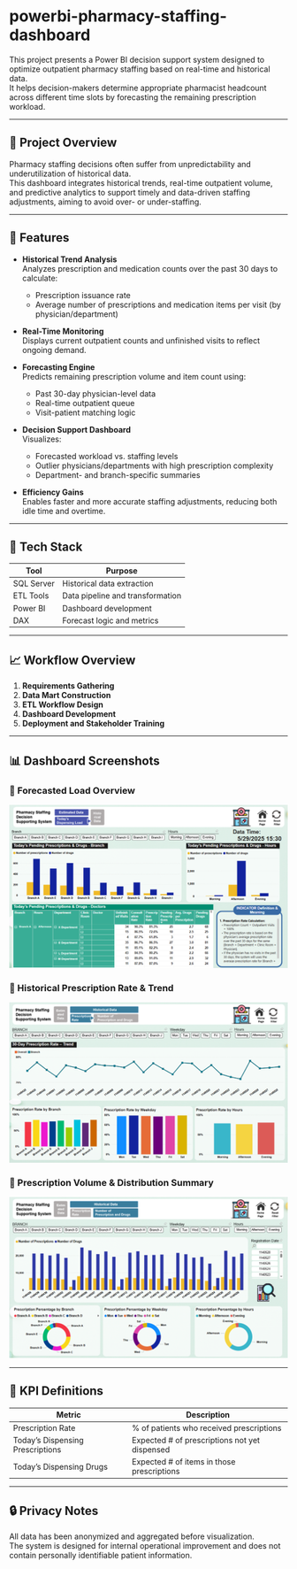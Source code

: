 # powerbi-pharmacy-staffing-dashboard

This project presents a Power BI decision support system designed to optimize outpatient pharmacy staffing based on real-time and historical data.  
It helps decision-makers determine appropriate pharmacist headcount across different time slots by forecasting the remaining prescription workload.

---

## 📌 Project Overview

Pharmacy staffing decisions often suffer from unpredictability and underutilization of historical data.  
This dashboard integrates historical trends, real-time outpatient volume, and predictive analytics to support timely and data-driven staffing adjustments, aiming to avoid over- or under-staffing.

---

## 🧰 Features

- **Historical Trend Analysis**  
  Analyzes prescription and medication counts over the past 30 days to calculate:
  - Prescription issuance rate
  - Average number of prescriptions and medication items per visit (by physician/department)

- **Real-Time Monitoring**  
  Displays current outpatient counts and unfinished visits to reflect ongoing demand.

- **Forecasting Engine**  
  Predicts remaining prescription volume and item count using:
  - Past 30-day physician-level data
  - Real-time outpatient queue
  - Visit-patient matching logic

- **Decision Support Dashboard**  
  Visualizes:
  - Forecasted workload vs. staffing levels
  - Outlier physicians/departments with high prescription complexity
  - Department- and branch-specific summaries

- **Efficiency Gains**  
  Enables faster and more accurate staffing adjustments, reducing both idle time and overtime.

---

## 🧱 Tech Stack

| Tool        | Purpose                          |
|-------------|----------------------------------|
| SQL Server  | Historical data extraction       |
| ETL Tools   | Data pipeline and transformation |
| Power BI    | Dashboard development            |
| DAX         | Forecast logic and metrics       |

---

## 📈 Workflow Overview

1. **Requirements Gathering**  
2. **Data Mart Construction**  
3. **ETL Workflow Design**  
4. **Dashboard Development**  
5. **Deployment and Stakeholder Training**

---

## 📊 Dashboard Screenshots

### 🔹 Forecasted Load Overview
![Dashboard 01](./images/PharmacyDashboard_01.png)

### 🔹 Historical Prescription Rate & Trend
![Dashboard 02](./images/PharmacyDashboard_02.png)

### 🔹 Prescription Volume & Distribution Summary
![Dashboard 03](./images/PharmacyDashboard_03.png)

---

## 🧩 KPI Definitions

| Metric                           | Description                                           |
|----------------------------------|-------------------------------------------------------|
| Prescription Rate                | % of patients who received prescriptions              |
| Today’s Dispensing Prescriptions | Expected # of prescriptions not yet dispensed         |
| Today’s Dispensing Drugs         | Expected # of items in those prescriptions            |

---

## 🔒 Privacy Notes

All data has been anonymized and aggregated before visualization.  
The system is designed for internal operational improvement and does not contain personally identifiable patient information.
